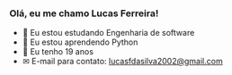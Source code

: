 ### Olá, eu me chamo Lucas Ferreira!

- 🔭 Eu estou estudando Engenharia de software
- 🌱 Eu estou aprendendo Python
- 👯 Eu tenho 19 anos
- ✉ E-mail para contato: lucasfdasilva2002@gmail.com
